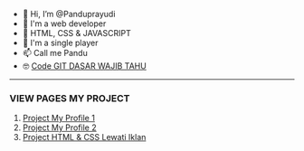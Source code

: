 - 👋 Hi, I’m @Panduprayudi
- 👀 I'm a web developer
- 🌱 HTML, CSS & JAVASCRIPT
- 💞️ I'm a single player
- 📫 Call me Pandu
- 🤓 [Code GIT DASAR WAJIB TAHU](https://github.com/Panduprayudi/Panduprayudi/releases)

-------------------------------------------
### VIEW PAGES MY PROJECT
1. [Project My Profile 1](https://panduprayudi.github.io/my-profile/)
2. [Project My Profile 2](https://panduprayudi.github.io/my-profil-second/)
3. [Project HTML & CSS Lewati Iklan](https://panduprayudi.github.io/project-html-css-lewati-iklan/)
